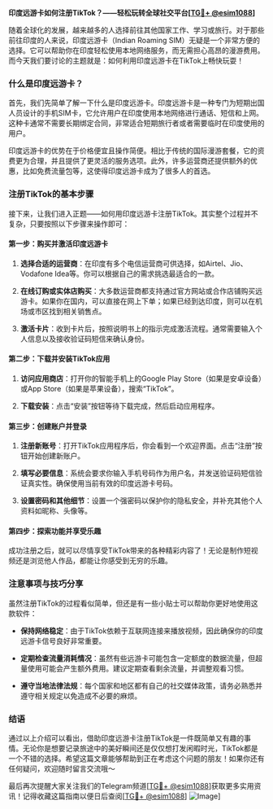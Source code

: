 **印度远游卡如何注册TikTok？——轻松玩转全球社交平台[[TG💪+ @esim1088](https://t.me/s/esim1088)]**

随着全球化的发展，越来越多的人选择前往其他国家工作、学习或旅行。对于那些前往印度的人来说，印度远游卡（Indian Roaming SIM）无疑是一个非常方便的选择。它可以帮助你在印度轻松使用本地网络服务，而无需担心高昂的漫游费用。而今天我们要讨论的主题就是：如何利用印度远游卡在TikTok上畅快玩耍！

### 什么是印度远游卡？

首先，我们先简单了解一下什么是印度远游卡。印度远游卡是一种专门为短期出国人员设计的手机SIM卡，它允许用户在印度使用本地网络进行通话、短信和上网。这种卡通常不需要长期绑定合同，非常适合短期旅行者或者需要临时在印度使用的用户。

印度远游卡的优势在于价格便宜且操作简便。相比于传统的国际漫游套餐，它的资费更为合理，并且提供了更灵活的服务选项。此外，许多运营商还提供额外的优惠，比如免费流量包等，这使得印度远游卡成为了很多人的首选。

### 注册TikTok的基本步骤

接下来，让我们进入正题——如何用印度远游卡注册TikTok。其实整个过程并不复杂，只要按照以下步骤来操作即可：

#### 第一步：购买并激活印度远游卡

1. **选择合适的运营商**：在印度有多个电信运营商可供选择，如Airtel、Jio、Vodafone Idea等。你可以根据自己的需求挑选最适合的一款。
   
2. **在线订购或实体店购买**：大多数运营商都支持通过官方网站或合作店铺购买远游卡。如果你在国内，可以直接在网上下单；如果已经到达印度，则可以在机场或市区找到相关销售点。

3. **激活卡片**：收到卡片后，按照说明书上的指示完成激活流程。通常需要输入个人信息以及接收验证码短信来确认身份。

#### 第二步：下载并安装TikTok应用

1. **访问应用商店**：打开你的智能手机上的Google Play Store（如果是安卓设备）或App Store（如果是苹果设备），搜索“TikTok”。

2. **下载安装**：点击“安装”按钮等待下载完成，然后启动应用程序。

#### 第三步：创建账户并登录

1. **注册新账号**：打开TikTok应用程序后，你会看到一个欢迎界面。点击“注册”按钮开始创建新账户。

2. **填写必要信息**：系统会要求你输入手机号码作为用户名，并发送验证码短信验证真实性。确保使用当前有效的印度远游卡号码。

3. **设置密码和其他细节**：设置一个强密码以保护你的隐私安全，并补充其他个人资料如昵称、头像等。

#### 第四步：探索功能并享受乐趣

成功注册之后，就可以尽情享受TikTok带来的各种精彩内容了！无论是制作短视频还是浏览他人作品，都能让你感受到无穷的乐趣。

### 注意事项与技巧分享

虽然注册TikTok的过程看似简单，但还是有一些小贴士可以帮助你更好地使用这款软件：

- **保持网络稳定**：由于TikTok依赖于互联网连接来播放视频，因此确保你的印度远游卡信号良好非常重要。
  
- **定期检查流量消耗情况**：虽然有些远游卡可能包含一定额度的数据流量，但超量使用可能会产生额外费用。建议定期查看剩余流量，并调整观看习惯。

- **遵守当地法律法规**：每个国家和地区都有自己的社交媒体政策，请务必熟悉并遵守相关规定以免造成不必要的麻烦。

### 结语

通过以上介绍可以看出，借助印度远游卡注册TikTok是一件既简单又有趣的事情。无论你是想要记录旅途中的美好瞬间还是仅仅想打发闲暇时光，TikTok都是一个不错的选择。希望这篇文章能够帮助到正在考虑这个问题的朋友！如果你还有任何疑问，欢迎随时留言交流哦～

最后再次提醒大家关注我们的Telegram频道[[TG💪+ @esim1088](https://t.me/s/esim1088)]获取更多实用资讯！记得收藏这篇指南以便日后查阅[[TG💪+ @esim1088](https://t.me/s/esim1088)] ![Image](https://i.postimg.cc/4NQfJmqS/Snipaste-2025-05-13-00-14-12.png)]
